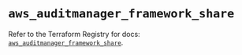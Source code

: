 # `aws_auditmanager_framework_share`

Refer to the Terraform Registry for docs: [`aws_auditmanager_framework_share`](https://registry.terraform.io/providers/hashicorp/aws/5.84.0/docs/resources/auditmanager_framework_share).
